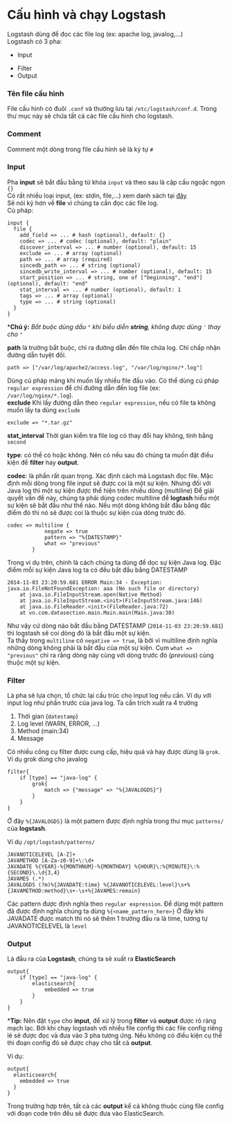# Cấu hình và chạy Logstash
Logstash dùng để đọc các file log (ex: apache log, javalog,...)<br/>
Logstash có 3 pha:
  * Input
  - Filter
  - Output

### Tên file cấu hình
File cấu hình có đuôi `.conf` và thường lưu tại `/etc/logstash/conf.d`.
Trong thư mục này sẽ chứa tất cả các file cấu hình cho logstash.
### Comment
Comment một dòng trong file cấu hình sẽ là ký tự `#`
### Input
Pha __input__ sẽ bắt đầu bằng từ khóa `input` và theo sau là cặp cấu ngoặc ngọn `{}`
<br/>
Có rất nhiều loại input, (ex: stdin, file,...) xem danh sách tại
  [đây](http://logstash.net/docs/1.4.2)
<br/>
Sẽ nói kỹ hơn về **file** vì chúng ta cần đọc các file log.
<br/>
Cú pháp:
```
input {
  file {
    add_field => ... # hash (optional), default: {}
    codec => ... # codec (optional), default: "plain"
    discover_interval => ... # number (optional), default: 15
    exclude => ... # array (optional)
    path => ... # array (required)
    sincedb_path => ... # string (optional)
    sincedb_write_interval => ... # number (optional), default: 15
    start_position => ... # string, one of ["beginning", "end"] (optional), default: "end"
    stat_interval => ... # number (optional), default: 1
    tags => ... # array (optional)
    type => ... # string (optional)
  }
}
```
***Chú ý:** *Bắt buộc dùng dấu `"` khi biểu diễn **_string_**, không được dùng `'` thay cho `"`*


**path** là trường bắt buộc, chỉ ra đường dẫn đến file chứa log.
Chỉ chấp nhận đường dẫn tuyệt đối.
```
path => ["/var/log/apache2/access.log", "/var/log/nginx/*.log"]
```
Dùng cú pháp mảng khi muốn lấy nhiều file đầu vào.
Có thể dùng cú pháp `regular expression` để chỉ đường dẫn đến log file (ex: `/var/log/nginx/*.log`).
<br/>
**exclude**
Khi lấy đường dẫn theo `regular expression`, nếu có file ta không muốn lấy ta dùng `exclude`
<br/>
```
exclude => "*.tar.gz"
```
**stat_interval**
Thời gian kiểm tra file log có thay đổi hay không, tính bằng `second`

**type**: có thể có hoặc không. Nên có nếu sau đó chúng ta muốn đặt điều kiện để
**filter** hay **output**.

**codec**: là phần rất quan trọng. Xác định cách mà Logstash đọc file.
Mặc định mỗi dòng trong file input sẽ được coi là một sự kiện.
Nhưng đối với Java log thì một sự kiện được thể hiện trên nhiều dòng (multiline)
Để giải quyết vấn đề này, chúng ta phải dùng codec multiline để **logtash** hiểu
một sự kiện sẽ bắt đầu như thế nào. Nếu một dòng không bắt đầu bằng đặc điểm
đó thì nó sẽ được coi là thuộc sự kiện của dòng trước đó.
```
codec => multiline {
			negate => true
			pattern => "%{DATESTAMP}"
			what => "previous"
		}
```
Trong ví dụ trên, chính là cách chúng ta dùng để dọc sự kiện Java log.
Đặc điểm mỗi sự kiện Java log ta có đều bắt đầu bằng DATESTAMP
```
2014-11-03 23:20:59.681 ERROR Main:34 - Exception:
java.io.FileNotFoundException: aaa (No such file or directory)
	at java.io.FileInputStream.open(Native Method)
	at java.io.FileInputStream.<init>(FileInputStream.java:146)
	at java.io.FileReader.<init>(FileReader.java:72)
	at vn.com.datasection.main.Main.main(Main.java:30)
```
Như vậy cứ dòng nào bắt đầu bằng DATESTAMP (`2014-11-03 23:20:59.681`) thì
logstash sẽ coi dòng đó là bắt đầu một sự kiện.
<br/>
Ta thấy trong `multiline` có `negative => true`, là bởi vì multiline định nghĩa những dòng không phải là bắt đầu của một sự kiện.
Cụm `what => "previous"` chỉ ra rằng dòng này cùng với dòng trước đó (*previous*) cùng thuộc một sự kiện.


### Filter
Là pha sẽ lựa chọn, tổ chức lại cấu trúc cho input log nếu cần.
Ví dụ với input log như phần trước của java log. Ta cần trích xuất ra 4 trường
1. Thời gian (`datestamp`)
2. Log level (WARN, ERROR, ...)
3. Method (main:34)
4. Message

Có nhiều công cụ filter được cung cấp, hiệu quả và hay được dùng là `grok`.
Ví dụ grok dùng cho javalog
```
filter{
	if [type] == "java-log" {
		grok{
			match => {"message" => "%{JAVALOGDS}"}
		}
	}
}
```
Ở đây `%{JAVALOGDS}` là một pattern được định nghĩa trong thư mục `patterns/` của **logstash**.

Ví dụ `/opt/logstash/patterns/`
```
JAVANOTICELEVEL [A-Z]+
JAVAMETHOD [A-Za-z0-9]+\:\d+
JAVADATE %{YEAR}-%{MONTHNUM}-%{MONTHDAY} %{HOUR}\:%{MINUTE}\:%{SECOND}\.\d{3,4}
JAVAMES (.*)
JAVALOGDS (?m)%{JAVADATE:time} %{JAVANOTICELEVEL:level}\s+%{JAVAMETHOD:method}\s+-\s+%{JAVAMES:remain}
```
Các pattern được định nghĩa theo `regular expression`.
Để dùng một pattern đã được định nghĩa chúng ta dùng `%{<name_pattern_here>}`
Ở đây khi JAVADATE được match thì nó sẽ thêm 1 trường đầu ra là time, tương tự
JAVANOTICELEVEL là `level`

### Output
Là đầu ra của **Logstash**, chúng ta sẽ xuất ra **ElasticSearch**
```
output{
	if [type] == "java-log" {
		elasticsearch{
			embedded => true
		}
	}
}
```

***Tip:** Nên đặt `type` cho **input**, để xử lý trong **filter** và **output** được rõ ràng mạch lạc. Bởi khi chạy logstash với nhiều file config thì các file config riêng lẻ sẽ được đọc và đưa vào 3 pha tương ứng. Nếu không có điều kiện cụ thể thì đoạn config đó sẽ được chạy cho tất cả **output**.

Ví dụ:
```
output{
  elasticsearch{
    embedded => true
  }
}
```
Trong trường hợp trên, tất cả các **output** kể cả không thuộc cùng file config với đoạn code trên đều sẽ được đưa vào ElasticSearch.
